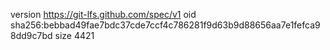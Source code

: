 version https://git-lfs.github.com/spec/v1
oid sha256:bebbad49fae7bdc37cde7ccf4c786281f9d63b9d88656aa7e1fefca98dd9c7bd
size 4421
